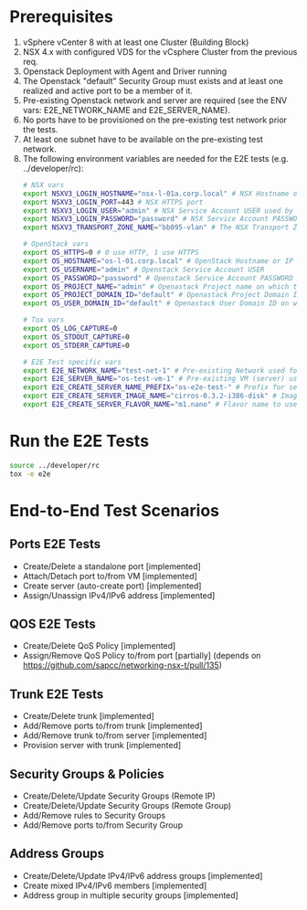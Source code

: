 # Prerequisites
1. vSphere vCenter 8 with at least one Cluster (Building Block)
2. NSX 4.x with configured VDS for the vCsphere Cluster from the previous req.
3. Openstack Deployment with Agent and Driver running
4. The Openstack "default" Security Group must exists and at least one realized and active port to be a member of it.
5. Pre-existing Openstack network and server are required (see the ENV vars: E2E_NETWORK_NAME and E2E_SERVER_NAME).
6. No ports have to be provisioned on the pre-existing test network prior the tests.
7. At least one subnet have to be available on the pre-existing test network.
8. The following environment variables are needed for the E2E tests (e.g. ../developer/rc):
   ```bash
   # NSX vars
   export NSXV3_LOGIN_HOSTNAME="nsx-l-01a.corp.local" # NSX Hostname or IP address
   export NSXV3_LOGIN_PORT=443 # NSX HTTPS port
   export NSXV3_LOGIN_USER="admin" # NSX Service Account USER used by the Agent
   export NSXV3_LOGIN_PASSWORD="password" # NSX Service Account PASSWORD used by the Agent
   export NSXV3_TRANSPORT_ZONE_NAME="bb095-vlan" # The NSX Transport Zone on which the Agent will execute the tests (Building Block)
   
   # OpenStack vars
   export OS_HTTPS=0 # 0 use HTTP, 1 use HTTPS
   export OS_HOSTNAME="os-l-01.corp.local" # OpenStack Hostname or IP address
   export OS_USERNAME="admin" # Openstack Service Account USER
   export OS_PASSWORD="password" # Openstack Service Account PASSWORD
   export OS_PROJECT_NAME="admin" # Openastack Project name on which the E2E test wil run
   export OS_PROJECT_DOMAIN_ID="default" # Openastack Project Domain ID on which the E2E test wil run
   export OS_USER_DOMAIN_ID="default" # Openastack User Domain ID on which the E2E test wil run
   
   # Tox vars
   export OS_LOG_CAPTURE=0
   export OS_STDOUT_CAPTURE=0
   export OS_STDERR_CAPTURE=0

   # E2E Test specific vars
   export E2E_NETWORK_NAME="test-net-1" # Pre-existing Network used for the E2E Test Scenarios
   export E2E_SERVER_NAME="os-test-vm-1" # Pre-existing VM (server) used for the E2E Test Scenarios
   export E2E_CREATE_SERVER_NAME_PREFIX="os-e2e-test-" # Prefix for server names, UUID will be appended
   export E2E_CREATE_SERVER_IMAGE_NAME="cirros-0.3.2-i386-disk" # Image name to use for server creation
   export E2E_CREATE_SERVER_FLAVOR_NAME="m1.nano" # Flavor name to use for server creation
   ```

# Run the E2E Tests
   ```bash
   source ../developer/rc
   tox -e e2e
   ```

# End-to-End Test Scenarios

## Ports E2E Tests
   - Create/Delete a standalone port [implemented]
   - Attach/Detach port to/from VM [implemented]
   - Create server (auto-create port) [implemented]
   - Assign/Unassign IPv4/IPv6 address [implemented]
## QOS E2E Tests
   - Create/Delete QoS Policy [implemented]
   - Assign/Remove QoS Policy to/from port [partially] (depends on https://github.com/sapcc/networking-nsx-t/pull/135)
## Trunk E2E Tests
   - Create/Delete trunk [implemented]
   - Add/Remove ports to/from trunk [implemented]
   - Add/Remove trunk to/from server [implemented]
   - Provision server with trunk [implemented]
## Security Groups & Policies
   - Create/Delete/Update Security Groups (Remote IP)
   - Create/Delete/Update Security Groups (Remote Group)
   - Add/Remove rules to Security Groups
   - Add/Remove ports to/from Security Group
## Address Groups
   - Create/Delete/Update IPv4/IPv6 address groups [implemented]
   - Create mixed IPv4/IPv6 members [implemented]
   - Address group in multiple security groups [implemented]
